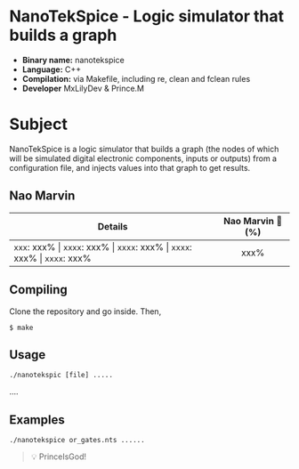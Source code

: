 # NanoTekSpice - Logic simulator that builds a graph

- **Binary name:** nanotekspice
- **Language:** C++
- **Compilation:** via Makefile, including re, clean and fclean rules
- **Developer** MxLilyDev & Prince.M

# Subject

NanoTekSpice is a logic simulator that builds a graph (the nodes of which will be simulated digital electronic
components, inputs or outputs) from a configuration file, and injects values into that graph to get results.

## Nao Marvin

| Details      | Nao Marvin :robot: (%) |
| ------------- |:-------------:|
| `xxx`: xxx% \| `xxxx`: xxx% \| `xxxx`: xxx% \| `xxxx`: xxx% \| `xxxx`: xxx% | xxx% |

## Compiling

Clone the repository and go inside. Then,

```
$ make
```

## Usage

```
./nanotekspic [file] .....
```

....


## Examples

```
./nanotekspice or_gates.nts ......
```

> :bulb: PrinceIsGod!
